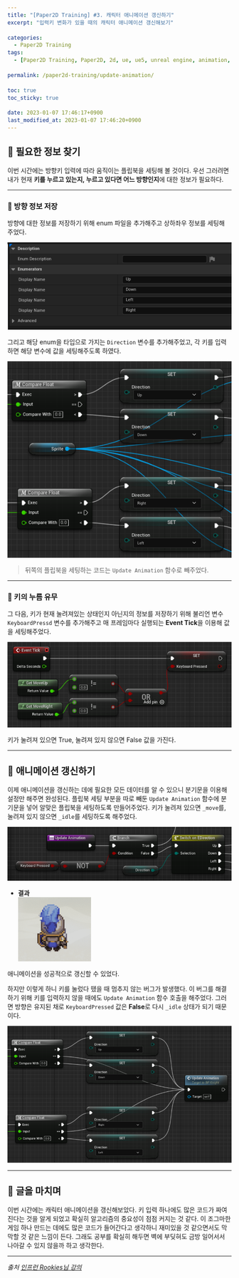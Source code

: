 ```yaml
---
title: "[Paper2D Training] #3. 캐릭터 애니메이션 갱신하기"
excerpt: "입력키 변화가 있을 때의 캐릭터 애니메이션 갱신해보기"

categories:
  - Paper2D Training
tags:
  - [Paper2D Training, Paper2D, 2d, ue, ue5, unreal engine, animation, update animation]

permalink: /paper2d-training/update-animation/

toc: true
toc_sticky: true

date: 2023-01-07 17:46:17+0900
last_modified_at: 2023-01-07 17:46:20+0900
---
```


## 👻 필요한 정보 찾기
이번 시간에는 방향키 입력에 따라 움직이는 플립북을 세팅해 볼 것이다. 우선 그러려면 내가 현재 **키를 누르고 있는지, 누르고 있다면 어느 방향인지**에 대한 정보가 필요하다.

***

### 🌱 방향 정보 저장
방향에 대한 정보를 저장하기 위해 enum 파일을 추가해주고 상하좌우 정보를 세팅해 주었다.

![Alt Text](/assets/images/posts_img/projects/paper2d-training/update-animation/edirection.PNG)   

그리고 해당 enum을 타입으로 가지는 ``` Direction ``` 변수를 추가해주었고, 각 키를 입력하면 해당 변수에 값을 세팅해주도록 하였다.

![Alt Text](/assets/images/posts_img/projects/paper2d-training/update-animation/set-direction.PNG)   

> 뒤쪽의 플립북을 세팅하는 코드는 ``` Update Animation ``` 함수로 빼주었다.

***

### 🌱 키의 누름 유무
그 다음, 키가 현재 눌려져있는 상태인지 아닌지의 정보를 저장하기 위해 불리언 변수 ``` KeyboardPressd ``` 변수를 추가해주고 매 프레임마다 실행되는 **Event Tick**을 이용해 값을 세팅해주었다.

![Alt Text](/assets/images/posts_img/projects/paper2d-training/update-animation/event-tick.PNG)   

키가 눌려져 있으면 True, 눌려져 있지 않으면 False 값을 가진다.

***

## 👻 애니메이션 갱신하기
이제 애니메이션을 갱신하는 데에 필요한 모든 데이터를 알 수 있으니 분기문을 이용해 설정만 해주면 완성된다. 플립북 세팅 부분을 따로 빼둔 ``` Update Animation ``` 함수에 분기문을 넣어 알맞은 플립북을 세팅하도록 만들어주었다. 키가 눌려져 있으면 ``` _move ```를, 눌려져 있지 않으면 ``` _idle ```를 세팅하도록 해주었다.

![Alt Text](/assets/images/posts_img/projects/paper2d-training/update-animation/update-animation.PNG)   

- **결과**   
![Alt Text](/assets/images/posts_img/projects/paper2d-training/update-animation/move.gif)   

애니메이션을 성공적으로 갱신할 수 있었다.

하지만 이렇게 하니 키를 눌렀다 뗐을 때 멈추지 않는 버그가 발생했다. 이 버그를 해결하기 위해 키를 입력하지 않을 때에도 ``` Update Animation ``` 함수 호출을 해주었다. 그러면 방향은 유지된 채로 ``` KeyboardPressed ``` 값은 **False**로 다시 ``` _idle ``` 상태가 되기 때문이다.

![Alt Text](/assets/images/posts_img/projects/paper2d-training/update-animation/equal.PNG)   

***

## 👻 글을 마치며
이번 시간에는 캐릭터 애니메이션을 갱신해보았다. 키 입력 하나에도 많은 코드가 짜여진다는 것을 알게 되었고 확실히 알고리즘의 중요성이 점점 커지는 것 같다. 이 조그마한 게임 하나 만드는 데에도 많은 코드가 들어간다고 생각하니 재미있을 것 같으면서도 막막할 것 같은 느낌이 든다. 그래도 공부를 확실히 해두면 벽에 부딪혀도 금방 일어서서 나아갈 수 있지 않을까 하고 생각한다.

***

_출처_
_[인프런 Rookies님 강의](https://inf.run/ji8q)_
